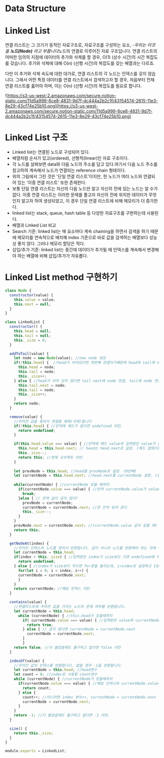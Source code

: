 # Data Structure

# Linked List

연결 리스트는 그 크기가 동적인 자료구조로, 자료구조를 구성하는 요소, -*우리는 이것을 **노드(Node)** 라고 부릅니다*노드의 연결로 이루어진 자료 구조입니다. 연결 리스트의 어떠한 임의의 지점에 데이터의 추가와 삭제를 할 경우, O(1) (상수 시간)의 시간 복잡도를 갖습니다. 추가와 삭제에 대해 O(n) (선형 시간)의 복잡도를 갖는 배열과는 다르죠.

다만 이 추가와 삭제 속도에 대한 대가로, 연결 리스트의 각 노드는 인덱스를 갖지 않습니다. 그래서 어떤 특정 데이터를 연결 리스트에서 검색하고자 할 경우, 처음부터 전체 연결 리스트를 훓어야 하며, 이는 O(n) (선형 시간)의 복잡도를 필요로 합니다.

![https://s3-us-west-2.amazonaws.com/secure.notion-static.com/11d5a999-6ce8-4831-9d7f-dc444a2b2c1f/43154574-2615-11e3-8e29-43cf74e25b10.png](https://s3-us-west-2.amazonaws.com/secure.notion-static.com/11d5a999-6ce8-4831-9d7f-dc444a2b2c1f/43154574-2615-11e3-8e29-43cf74e25b10.png)

# Linked List 구조

- Linked list는 연결된 노드로 구성되어 있다.
- 배열처럼 순서가 있고(ordered), 선형적(linear)인 자료 구조이다.
- 각 노드를 살펴보면 data와 다음 노드의 주소를 담고 있다.여기서 다음 노드 주소를 참고하여 계속해서 노드가 연결되는 reference chain 형태이다.
- 위의 그림에서 그린 것은 '단일 연결 리스트'이지만, 한 노드가 여러 노드와 연결되어 있는 '이중 연결 리스트' 또한 존재한다.
- 보통 단일 연결 리스트는 자신의 다음 노드만 알고 자신의 전에 있는 노드는 알 수가 없다. 이중 연결 리스트는 이러한 문제를 풀고자 자신의 전에 위치한 데이터가 무엇인지 알고자 하여 생성되었고, 이 경우 단일 연결 리스트에 비해 메모리가 더 증가한다.
- linked list는 stack, queue, hash table 등 다양한 자료구조를 구현하는데 사용된다.
- 배열과 Linked List 비교
- Search 기준: linked list는 매 요소마다 계속 chaining을 하면서 검색을 하기 때문에 메모리를 연속적으로 배치해 index 기준으로 바로 값을 검색하는 배열보다 성능상 좋지 않다. 그러나 메모리 할당은 적다.
- 삽입/추가 기준: linked list는 중간에 데이터가 추가될 때 인덱스를 계속해서 변경해야 하는 배열에 비해 삽입/추가가 자유롭다.

# Linked List method 구현하기

```jsx
class Node {
  constructor(value) {
    this.value = value;
    this.next = null;
  }
}

class LinkedList {
  constructor() {
    this.head = null;
    this.tail = null;
    this._size = 0;
  }

  addToTail(value) {
    let node = new Node(value); //new node 생성
    if(!this.head) {  //head가 비어있다면 첫번째 연결이기떄문에 head와 tail에 node 연결 
      this.head = node;
      this.tail = node;
      this._size++;
    } else { //head가 비어 있지 않다면 tail.next에 node 연결, tail에 node 연결, size++
      this.tail.next = node;
      this.tail = node;
      this._size++;
    }
    return node;
  }

  remove(value) {
    //주어진 값을 찾아서 연결을 해제(삭제)합니다
    if(!this.head) { //만약에 헤드가 없다면 undefined 리턴.
      return undefined;
    }

    if(this.head.value === value) { //만약에 헤드 value와 입력받은 value가 같다면
      this.head = this.head.next; // head는 head.next로 설정. (헤드 없애기)
      this._size--;
      return this; //현재 오브젝트 리턴.
    }
    
    let prevNode = this.head; //head를 prevNode로 설정. (0번째)
    let currentNode = this.head.next; //head.next를 currentNode 설정. (1번째)
    
    while(currentNode) { //currentNode 있을 때까지.
      if(currentNode.value === value) { //만약 currentNode.value가 value와 값이 같다?
        break; 
      }else { // 만약 값이 같지 않다?
        prevNode = currentNode;
        currentNode = currentNode.next; //한 칸씩 당겨 준다
        this._size--;
      }
    }
    prevNode.next = currentNode.next; //(currentNode.value 값이 같을 때)
    return this;
  }

  getNodeAt(index) {
    //주어진 인덱스의 노드를 찾아서 반환합니다. 값이 아니라 노드를 반환해야 하는 것에 주의하세요. 해당 인덱스에 노드가 없다면 undefined를 반환합니다.
    let currentNode = this.head;
    if(index > this._size) { //입력받은 index가 size보다 크면 undefined에 저장
      return undefined;
    } else { //index가 size보다 작으면 for문을 돌리는데, i<index로 설정하고 1번의 변수를 1번의 변수.next로 설정해서 index까지 도달.
      for(let i = 0; i < index; i++) {
      currentNode = currentNode.next;
      }
    }
    return currentNode; //해당 인덱스 리턴
  }

  contains(value) {
    //연결리스트에 주어진 값을 가지는 노드의 존재 여부를 반환합니다.
    let currentNode = this.head;
      while (currentNode) { //this.head가 있을때까지
        if( currentNode.value === value) { //입력받은 value와 currentNode.value가 같다면 리턴 true.
          return true;
        } else { // 같지 않다면 currentNode = currentNode.next
          currentNode = currentNode.next; 
        }
        }
    return false; //다 돌았음에도 불구하고 없다면 false 리턴
  }

  indexOf(value) {
    //주어진 값의 인덱스를 반환합니다. 없을 경우 -1을 반환합니다.
    let currentNode = this.head; //head변수
    let count = 0; //index로 사용할 count변수
    while (currentNode) { //currentNode가 있을때까지
      if(currentNode.value === value) { //해당 인덱스와 currentNode.value가 같다면 인덱스 변수 리턴.
        return count;
      } else {
        count++; //아니라면 index 변수++, currentNode = currentNode.next
        currentNode = currentNode.next;
      }
    }
    return -1; //다 돌았음에도 불구하고 없다면 -1 리턴.
  }

  size() {
    return this._size;
  }
}

module.exports = LinkedList;
```